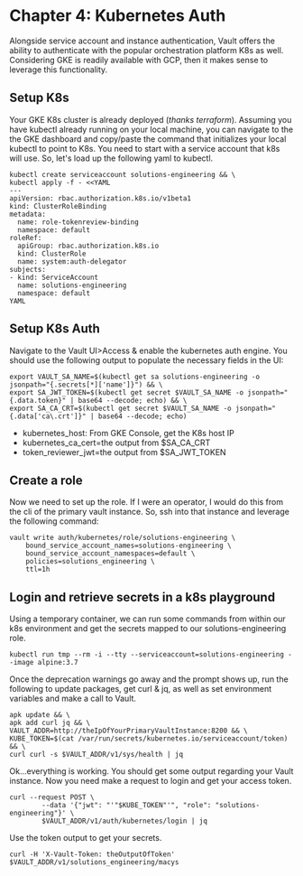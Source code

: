 # Chapter 4: Kubernetes Auth
Alongside service account and instance authentication, Vault offers the ability to authenticate with the popular orchestration platform K8s as well. Considering GKE is readily available with GCP, then it makes sense to leverage this functionality.

## Setup K8s
Your GKE K8s cluster is already deployed (_thanks terraform_). Assuming you have kubectl already running on your local machine, you can navigate to the the GKE dashboard and copy/paste the command that initializes your local kubectl to point to K8s. You need to start with a service account that k8s will use. So, let's load up the following yaml to kubectl.
```
kubectl create serviceaccount solutions-engineering && \
kubectl apply -f - <<YAML
---
apiVersion: rbac.authorization.k8s.io/v1beta1
kind: ClusterRoleBinding
metadata:
  name: role-tokenreview-binding
  namespace: default
roleRef:
  apiGroup: rbac.authorization.k8s.io
  kind: ClusterRole
  name: system:auth-delegator
subjects:
- kind: ServiceAccount
  name: solutions-engineering
  namespace: default
YAML
```

## Setup K8s Auth
Navigate to the Vault UI>Access & enable the kubernetes auth engine. You should use the following output to populate the necessary fields in the UI:
```
export VAULT_SA_NAME=$(kubectl get sa solutions-engineering -o jsonpath="{.secrets[*]['name']}") && \
export SA_JWT_TOKEN=$(kubectl get secret $VAULT_SA_NAME -o jsonpath="{.data.token}" | base64 --decode; echo) && \
export SA_CA_CRT=$(kubectl get secret $VAULT_SA_NAME -o jsonpath="{.data['ca\.crt']}" | base64 --decode; echo)
```
- kubernetes_host: From GKE Console, get the K8s host IP
- kubernetes_ca_cert=the output from $SA_CA_CRT
- token_reviewer_jwt=the output from $SA_JWT_TOKEN


## Create a role
Now we need to set up the role. If I were an operator, I would do this from the cli of the primary vault instance. So, ssh into that instance and leverage the following command:
```
vault write auth/kubernetes/role/solutions-engineering \
    bound_service_account_names=solutions-engineering \
    bound_service_account_namespaces=default \
    policies=solutions_engineering \
    ttl=1h
```

## Login and retrieve secrets in a k8s playground
Using a temporary container, we can run some commands from within our k8s environment and get the secrets mapped to our solutions-engineering role.
```
kubectl run tmp --rm -i --tty --serviceaccount=solutions-engineering --image alpine:3.7
```
Once the deprecation warnings go away and the prompt shows up, run the following to update packages, get curl & jq, as well as set environment variables and make a call to Vault.  
```
apk update && \
apk add curl jq && \
VAULT_ADDR=http://theIpOfYourPrimaryVaultInstance:8200 && \
KUBE_TOKEN=$(cat /var/run/secrets/kubernetes.io/serviceaccount/token) && \
curl curl -s $VAULT_ADDR/v1/sys/health | jq
```
Ok...everything is working. You should get some output regarding your Vault instance. Now you need make a request to login and get your access token.
```
curl --request POST \
        --data '{"jwt": "'"$KUBE_TOKEN"'", "role": "solutions-engineering"}' \
        $VAULT_ADDR/v1/auth/kubernetes/login | jq
```
Use the token output to get your secrets.
```
curl -H 'X-Vault-Token: theOutputOfToken' $VAULT_ADDR/v1/solutions_engineering/macys
```
